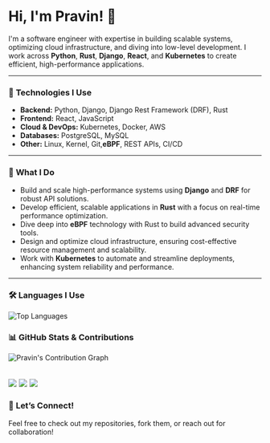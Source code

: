 # Hi, I'm Pravin! 👋

I'm a software engineer with expertise in building scalable systems, optimizing cloud infrastructure, and diving into low-level development. I work across **Python**, **Rust**, **Django**, **React**, and **Kubernetes** to create efficient, high-performance applications.

---

### 🚀 **Technologies I Use**

- **Backend:** Python, Django, Django Rest Framework (DRF), Rust  
- **Frontend:** React, JavaScript  
- **Cloud & DevOps:** Kubernetes, Docker, AWS  
- **Databases:** PostgreSQL, MySQL
- **Other:** Linux, Kernel, Git,**eBPF**, REST APIs, CI/CD

---

### 💼 **What I Do**

- Build and scale high-performance systems using **Django** and **DRF** for robust API solutions.
- Develop efficient, scalable applications in **Rust** with a focus on real-time performance optimization.
- Dive deep into **eBPF** technology with Rust to build advanced security tools.
- Design and optimize cloud infrastructure, ensuring cost-effective resource management and scalability.
- Work with **Kubernetes** to automate and streamline deployments, enhancing system reliability and performance.

---

### 🛠️ **Languages I Use**

![Top Languages](https://github-readme-stats.vercel.app/api/top-langs/?username=p-r-a-v-i-n&layout=compact&theme=radical)


### 📊 **GitHub Stats & Contributions**

![Pravin's Contribution Graph](https://github-readme-stats.vercel.app/api?username=p-r-a-v-i-n&count_private=true&show_icons=true&hide=prs&hide_title=true&theme=radical)

[![](http://github-profile-summary-cards.vercel.app/api/cards/profile-details?username=p-r-a-v-in&theme=dracula)](https://github.com/vn7n24fzkq/github-profile-summary-cards)
[![](http://github-profile-summary-cards.vercel.app/api/cards/repos-per-language?username=p-r-a-v-in&theme=dracula)](https://github.com/vn7n24fzkq/github-profile-summary-cards)
[![](http://github-profile-summary-cards.vercel.app/api/cards/most-commit-language?username=p-r-a-v-in&theme=dracula)](https://github.com/vn7n24fzkq/github-profile-summary-cards)
---
### 💬 **Let’s Connect!**

Feel free to check out my repositories, fork them, or reach out for collaboration!
